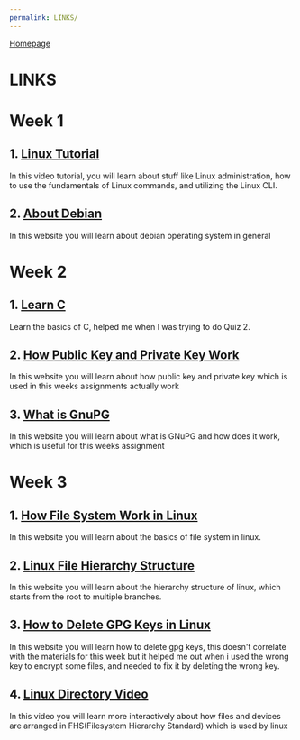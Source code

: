 ```yaml
---
permalink: LINKS/
---
```

 [Homepage](https://patrickalexander10.github.io/os231/)
 
 # LINKS

# Week 1
## 1. [Linux Tutorial](https://www.youtube.com/watch?v=v_1zB2WNN14)<br>

In this video tutorial, you will learn about stuff like Linux administration, how to use the fundamentals of Linux commands, and utilizing the Linux CLI.
## 2. [About Debian](https://www.debian.org/intro/about)<br>

In this website you will learn about debian operating system in general

# Week 2
## 1. [Learn C](https://www.w3schools.com/c/c_intro.php)<br>

Learn the basics of C, helped me when I was trying to do Quiz 2.
## 2. [How Public Key and Private Key Work](https://www.preveil.com/blog/public-and-private-key/)<br>

In this website you will learn about how public key and private key which is used in this weeks assignments actually work
## 3. [What is GnuPG](https://medium.com/kode-dan-kodean/belajar-memakai-gnu-privacy-guard-gnupg-gpg-3944e19dba91)<br>

In this website you will learn about what is GNuPG and how does it work, which is useful for this weeks assignment

# Week 3
## 1. [How File System Work in Linux](https://opensource.com/article/19/3/virtual-filesystems-linux)<br>

In this website you will learn about the basics of file system in linux.
## 2. [Linux File Hierarchy Structure](https://www.geeksforgeeks.org/linux-file-hierarchy-structure/)<br>

In this website you will learn about the hierarchy structure of linux, which starts from the root to multiple branches.
## 3. [How to Delete GPG Keys in Linux](https://linuxhint.com/delete-gpg-keys-linux/)<br>

In this website you will learn how to delete gpg keys, this doesn't correlate with the materials for this week but it helped me out when i used the wrong key to encrypt some files, and needed to fix it by deleting the wrong key.
## 4. [Linux Directory Video](https://www.youtube.com/watch?v=42iQKuQodW4)<br>

In this video you will learn more interactively about how files and devices are arranged in FHS(Filesystem Hierarchy Standard) which is used by linux
